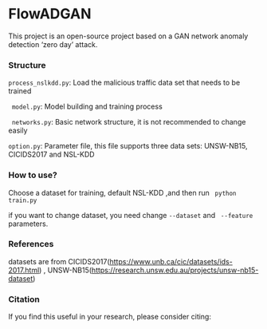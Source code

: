 # FlowADGAN
This project is an open-source project based on a GAN network anomaly detection ‘zero day’ attack.

### Structure
`process_nslkdd.py`: Load the malicious traffic data set that needs to be trained

` model.py`: Model building and training process

` networks.py`:  Basic network structure, it is not recommended to change easily

`option.py`: Parameter file, this file supports three data sets: UNSW-NB15, CICIDS2017 and NSL-KDD

### How to use?

Choose a dataset for training, default NSL-KDD ,and then run ` python train.py`

if you want to change dataset, you need  change `--dataset` and ` --feature` parameters.

### References

datasets are from CICIDS2017(https://www.unb.ca/cic/datasets/ids-2017.html) , UNSW-NB15(https://research.unsw.edu.au/projects/unsw-nb15-dataset)

### Citation

If you find this useful in your research, please consider citing:




